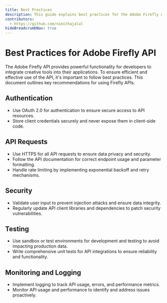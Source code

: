 ```yaml
---
title: Best Practices
description: This guide explains best practices for the Adobe Firefly API.
contributors:
  - https://github.com/nimithajalal
hideBreadcrumbNav: true
---
```


# Best Practices for Adobe Firefly API

The Adobe Firefly API provides powerful functionality for developers to integrate creative tools into their applications. To ensure efficient and effective use of the API, it's important to follow best practices. This document outlines key recommendations for using Firefly APIs.

## Authentication

- Use OAuth 2.0 for authentication to ensure secure access to API resources.
- Store client credentials securely and never expose them in client-side code.

## API Requests

- Use HTTPS for all API requests to ensure data privacy and security.
- Follow the API documentation for correct endpoint usage and parameter formatting.
- Handle rate limiting by implementing exponential backoff and retry mechanisms.

## Security

- Validate user input to prevent injection attacks and ensure data integrity.
- Regularly update API client libraries and dependencies to patch security vulnerabilities.

## Testing

- Use sandbox or test environments for development and testing to avoid impacting production data.
- Write comprehensive unit tests for API integrations to ensure reliability and functionality.

## Monitoring and Logging

- Implement logging to track API usage, errors, and performance metrics.
- Monitor API usage and performance to identify and address issues proactively.
